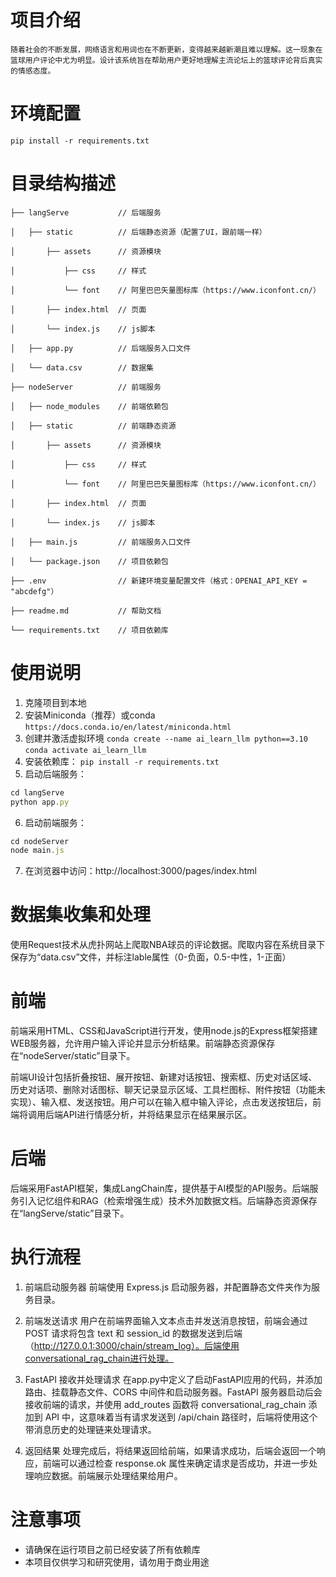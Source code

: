 # 项目介绍
    随着社会的不断发展，网络语言和用词也在不断更新，变得越来越新潮且难以理解。这一现象在篮球用户评论中尤为明显。设计该系统旨在帮助用户更好地理解主流论坛上的篮球评论背后真实的情感态度。

# 环境配置
    pip install -r requirements.txt

# 目录结构描述
    ├── langServe           // 后端服务
    
    │   ├── static          // 后端静态资源（配置了UI，跟前端一样）
    
    │       ├── assets      // 资源模块
    
    │           ├── css     // 样式
    
    │           └── font    // 阿里巴巴矢量图标库（https://www.iconfont.cn/）
    
    │       ├── index.html  // 页面
    
    │       └── index.js    // js脚本
    
    │   ├── app.py          // 后端服务入口文件
    
    │   └── data.csv        // 数据集
    
    ├── nodeServer          // 前端服务
    
    │   ├── node_modules    // 前端依赖包
    
    │   ├── static          // 前端静态资源
    
    │       ├── assets      // 资源模块
    
    │           ├── css     // 样式
    
    │           └── font    // 阿里巴巴矢量图标库（https://www.iconfont.cn/）
    
    │       ├── index.html  // 页面
    
    │       └── index.js    // js脚本
    
    │   ├── main.js         // 前端服务入口文件
    
    │   └── package.json    // 项目依赖包
    
    ├── .env                // 新建环境变量配置文件（格式：OPENAI_API_KEY = "abcdefg"）
    
    ├── readme.md           // 帮助文档
    
    └── requirements.txt    // 项目依赖库


# 使用说明
1. 克隆项目到本地
2. 安装Miniconda（推荐）或conda
`https://docs.conda.io/en/latest/miniconda.html`
3. 创建并激活虚拟环境
`conda create --name ai_learn_llm python==3.10`
`conda activate ai_learn_llm`
4. 安装依赖库：
`pip install -r requirements.txt`
5. 启动后端服务：
```javascript
cd langServe
python app.py
```
6. 启动前端服务：
```javascript
cd nodeServer
node main.js
```
7. 在浏览器中访问：http://localhost:3000/pages/index.html

# 数据集收集和处理
使用Request技术从虎扑网站上爬取NBA球员的评论数据。爬取内容在系统目录下保存为“data.csv”文件，并标注lable属性（0-负面，0.5-中性，1-正面）

# 前端
前端采用HTML、CSS和JavaScript进行开发，使用node.js的Express框架搭建WEB服务器，允许用户输入评论并显示分析结果。前端静态资源保存在“nodeServer/static”目录下。

前端UI设计包括折叠按钮、展开按钮、新建对话按钮、搜索框、历史对话区域、历史对话项、删除对话图标、聊天记录显示区域、工具栏图标、附件按钮（功能未实现）、输入框、发送按钮。用户可以在输入框中输入评论，点击发送按钮后，前端将调用后端API进行情感分析，并将结果显示在结果展示区。

# 后端
后端采用FastAPI框架，集成LangChain库，提供基于AI模型的API服务。后端服务引入记忆组件和RAG（检索增强生成）技术外加数据文档。后端静态资源保存在“langServe/static”目录下。

# 执行流程
1. 前端启动服务器
前端使用 Express.js 启动服务器，并配置静态文件夹作为服务目录。

2. 前端发送请求
用户在前端界面输入文本点击并发送消息按钮，前端会通过 POST 请求将包含 text 和 session_id 的数据发送到后端（http://127.0.0.1:3000/chain/stream_log）。后端使用conversational_rag_chain进行处理。

3. FastAPI 接收并处理请求
在app.py中定义了启动FastAPI应用的代码，并添加路由、挂载静态文件、CORS 中间件和启动服务器。FastAPI 服务器启动后会接收前端的请求，并使用 add_routes 函数将 conversational_rag_chain 添加到 API 中，这意味着当有请求发送到 /api/chain 路径时，后端将使用这个带消息历史的处理链来处理请求。

4. 返回结果
处理完成后，将结果返回给前端，如果请求成功，后端会返回一个响应，前端可以通过检查 response.ok 属性来确定请求是否成功，并进一步处理响应数据。前端展示处理结果给用户。

# 注意事项
- 请确保在运行项目之前已经安装了所有依赖库
- 本项目仅供学习和研究使用，请勿用于商业用途